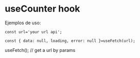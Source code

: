 # useCounter hook

Ejemplos de uso:
```
const url='your url api';

const { data: null, loading, error: null }=useFetch(url);    
```
useFetch(); // get a url by params